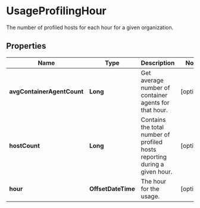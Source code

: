# UsageProfilingHour

The number of profiled hosts for each hour for a given organization.

## Properties

| Name                       | Type               | Description                                                                | Notes      |
| -------------------------- | ------------------ | -------------------------------------------------------------------------- | ---------- |
| **avgContainerAgentCount** | **Long**           | Get average number of container agents for that hour.                      | [optional] |
| **hostCount**              | **Long**           | Contains the total number of profiled hosts reporting during a given hour. | [optional] |
| **hour**                   | **OffsetDateTime** | The hour for the usage.                                                    | [optional] |
